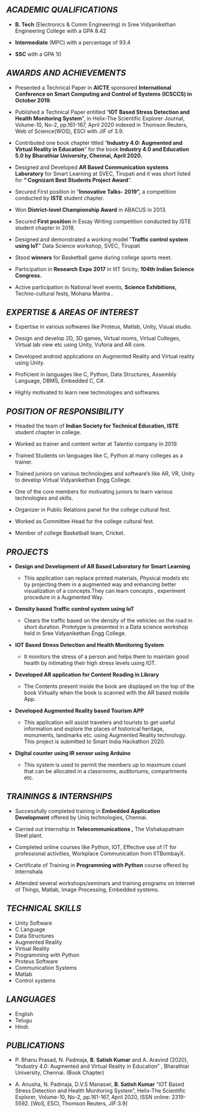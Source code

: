 ## **_ACADEMIC QUALIFICATIONS_**

- **B. Tech** (Electronics & Comm Engineering) in Sree Vidyanikethan Engineering College with a GPA 8.42

- **Intermediate** (MPC) with a percentage of 93.4

- **SSC**  with a GPA 10

## **_AWARDS AND ACHIEVEMENTS_**

- Presented a Technical Paper in **AICTE** sponsored  **International Conference on Smart Computing and Control of Systems** **(**ICSCCS**) in October 2019**.

- Published a Technical Paper entitled “**IOT Based Stress Detection and Health Monitoring System**”, in Helix-The Scientific Explorer Journal, Volume-10, No-2, pp.161-167, April 2020 indexed in Thomson Reuters, Web of Science(WOS), ESCI with JIF of 3.9.

- Contributed one book chapter titled “**Industry 4.0: Augmented and Virtual Reality in Education**” for the book **Industry 4.0 and Education 5.0 by Bharathiar University, Chennai, April 2020.**

- Designed and Developed **AR Based Communication systems Laboratory** for Smart Learning at SVEC, Tirupati and it was short listed for  **“ Cognizant Best Students Project Award**”.

- Secured First position in “**Innovative Talks- 2019”,** a competition  conducted by **ISTE** student  chapter.

- Won **District-level Championship Award** in  ABACUS in 2013.

- Secured **First position** in Essay Writing competition conducted by ISTE student  chapter in 2018.

- Designed and demonstrated a working model “**Traffic control system using IoT**"  Data Science workshop, SVEC, Tirupati

- Stood **winners**  for  Basketball game during college sports  meet.

- Participation in **Research** **Expo** **2017** in IIIT  Sricity, **104th** **Indian Science Congress.**

- Active participation in National level events, **Science Exhibitions,** Techno-cultural fests, Mohana Mantra .

## **_EXPERTISE & AREAS OF INTEREST_**
- Expertise in various softwares like Proteus, Matlab, Unity, Visual studio.

- Design and develop 2D, 3D games, Virtual rooms, Virtual Colleges, Virtual lab view etc using Unity, Vuforia and AR core.

- Developed android applications on Augmented Reality and Virtual reality using Unity.

- Proficient in languages like C, Python, Data Structures, Assembly Language, DBMS, Embedded C, C#.

- Highly motivated to learn new technologies and softwares.

## **_POSITION OF RESPONSIBILITY_**

- Headed the team of **Indian Society for Technical Education, ISTE** student chapter in  college.

 - Worked as trainer and content writer at Talentio company in 2019.

- Trained Students on languages like C, Python at many colleges as a trainer.

- Trained juniors on various technologies and software’s like AR, VR, Unity to develop Virtual Vidyanikethan Engg College.

- One of the core members for motivating juniors to learn various technologies and skills.

- Organizer in Public Relations panel for the college cultural  fest.

- Worked as Committee Head for the college cultural  fest.

- Member of college Basketball  team, Cricket.

## **_PROJECTS_**

-  **Design and Development of AR Based Laboratory for Smart Learning** 
      -  This application can replace printed materials, Physical models etc by projecting them in a augmented way and enhancing better visualization of a concepts.They can learn concepts , experiment procedure in a Augmented Way.
      

-  **Density based Traffic control system using IoT**
     -  Clears the traffic based on the density of the vehicles on the  road in short duration. Prototype is presented in a Data science workshop held in Sree Vidyanikethan Engg College.
     

- **IOT Based Stress Detection and Health Monitoring System**
    - It monitors the stress of a person and helps them to maintain good health by intimating their high stress levels using IOT.
    

-  **Developed AR application for Content Reading in Library**
   - The Contents present inside the book are displayed on the top of the book Virtually when the book is scanned with the AR based mobile App.
   

- **Developed Augmented Reality based Tourism APP**
  -   This application will assist travelers and tourists to get useful information and explore the places of historical heritage, monuments, landmarks etc. using Augmented Reality technology. This project is submitted to Smart India Hackathon 2020.
  

-  **Digital counter using IR sensor using Arduino**
   - This system is used to permit the members up to maximum count that can be allocated in a classrooms, auditoriums, compartments etc.

## **_TRAININGS &_** **_INTERNSHIPS_**

- Successfully completed training in **Embedded Application Development**  offered by Uniq  technologies, Chennai.

- Carried out Internship in **Telecommunications ,** The  Vishakapatnam Steel  plant.

- Completed online courses like Python, IOT, Effective use of IT for professional activities, Workplace Communication from IITBombayX.

- Certificate of Training in **Programming with Python** course offered by  Internshala

- Attended several workshops/seminars and training programs on Internet of Things, Matlab, Image Processing, Embedded systems.

## **_TECHNICAL SKILLS_**

- Unity Software
- C  Language
- Data  Structures
- Augmented Reality
- Virtual Reality
- Programming with  Python
- Proteus Software
- Communication  Systems
- Matlab
- Control  systems

## **_LANGUAGES_**

- English 
- Telugu 
-  Hindi.

## **_PUBLICATIONS_**

- P. Bhanu Prasad, N. Padmaja, **B. Satish Kumar** and A. Aravind (2020), “Industry 4.0: Augmented and Virtual Reality in Education” , Bharathiar University, Chennai. (Book Chapter)

- A. Anusha, N. Padmaja, D.V.S Manaswi, **B. Satish Kumar** “IOT Based Stress Detection and Health Monitoring System”, Helix-The Scientific Explorer, Volume-10, No-2, pp.161-167, April 2020, ISSN online: 2319-5592. [WoS, ESCI, Thomson Reuters, JIF:3.9]
